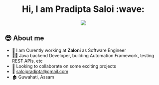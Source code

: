 <h1 align="center">Hi, I am Pradipta Saloi :wave: </h1>
<p align="center">
  <a href="https://github.com/DenverCoder1/readme-typing-svg">
    <img src="https://readme-typing-svg.herokuapp.com?color=%234F00F6&center=true&vCenter=true&lines=Welcome+to+my+Github+Profile;Software+Engineer+by+profession+;Big+data+%7C+AWS+%7C+Hadoop">
  </a>
</p>

## :sunglasses:  About me
- :office: I am Curently working at **Zaloni** as Software Engineer
- :technologist: Java backend Developer, building Automation Framework, testing REST APIs, etc
- :handshake: Looking to collaborate on some exciting projects
- :e-mail: saloipradipta@gmail.com
- :derelict_house: Guwahati, Assam

